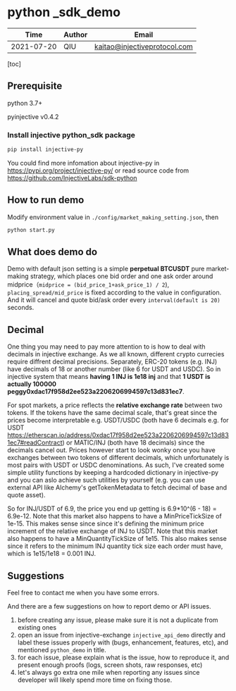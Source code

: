 # python _sdk_demo

| Time       | Author | Email                        |
| ---------- | ------ | ---------------------------- |
| 2021-07-20 | QIU    | kaitao@injectiveprotocol.com |

[toc]

## Prerequisite

python 3.7+

pyinjective v0.4.2

### Install injective python_sdk package

```bash
pip install injective-py
```

You could find more infomation about injective-py in https://pypi.org/project/injective-py/ or read source code from https://github.com/InjectiveLabs/sdk-python

## How to run demo

Modify environment value in `./config/market_making_setting.json`, then

```bash
python start.py
```

## What does demo do

Demo with default json setting is a simple **perpetual BTCUSDT** pure market-making strategy, which places one bid order and one ask order around midprice（`midprice = (bid_price_1+ask_price_1) / 2`), `placing_spread/mid_price` is fixed according to the value in configuration. And it will cancel and quote bid/ask order every `interval(default is 20)` seconds.

## Decimal

One thing you may need to pay more attention to is how to deal with decimals in injective exchange. As we all known, different crypto currecies require diffrent decimal precisions. Separately, ERC-20 tokens (e.g. INJ) have decimals of 18 or another number (like 6 for USDT and USDC).  So in injective system that means **having 1 INJ is 1e18 inj** and that **1 USDT is actually 100000 peggy0xdac17f958d2ee523a2206206994597c13d831ec7**.

For spot markets, a price reflects the **relative exchange rate** between two tokens. If the tokens have the same decimal scale, that's great since the prices become interpretable e.g. USDT/USDC (both have 6 decimals e.g. for USDT https://etherscan.io/address/0xdac17f958d2ee523a2206206994597c13d831ec7#readContract) or MATIC/INJ (both have 18 decimals) since the decimals cancel out.  Prices however start to look wonky once you have exchanges between two tokens of different decimals, which unfortunately is most pairs with USDT or USDC denominations.  As such, I've created some simple utility functions by keeping a hardcoded dictionary in injective-py and you can aslo achieve such utilities by yourself (e.g. you can use external API like Alchemy's getTokenMetadata to fetch decimal of base and quote asset).

So for INJ/USDT of 6.9, the price you end up getting is 6.9*10^(6 - 18) = 6.9e-12.  Note that this market also happens to have a MinPriceTickSize of 1e-15. This makes sense since since it's defining the minimum price increment of the relative exchange of INJ to USDT.  Note that this market also happens to have a MinQuantityTickSize of 1e15. This also makes sense since it refers to the minimum INJ quantity tick size each order must have, which is 1e15/1e18 = 0.001 INJ.

## Suggestions

Feel free to contact me when you have some errors.

And there are a few suggestions on how to report demo or API  issues.

1. before creating any issue, please make sure it is not a duplicate from existing ones
2. open an issue from injective-exchange `injective_api_demo` directly and label these issues properly with (bugs, enhancement, features, etc), and mentioned `python_demo` in title.
3. for each issue, please explain what is the issue, how to reproduce it, and present enough proofs (logs, screen shots, raw responses, etc)
4. let's always go extra one mile when reporting any issues since developer will likely spend more time on fixing those.
